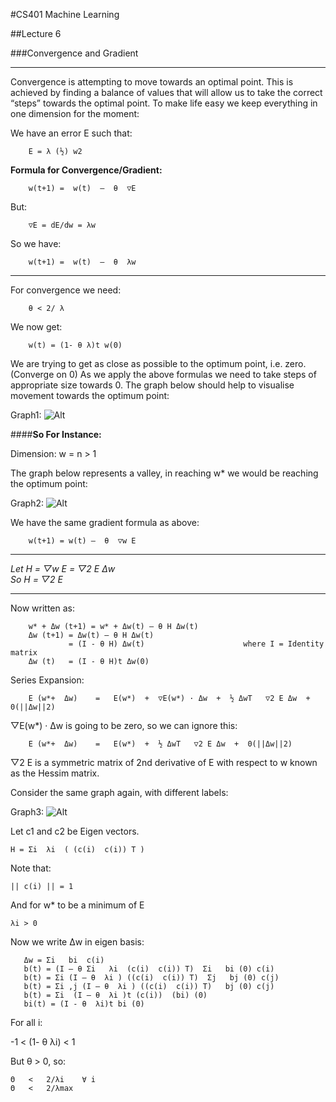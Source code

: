 #CS401 Machine Learning  
    
##Lecture 6

###Convergence and Gradient
****
Convergence is attempting to move towards an optimal point. This is achieved by finding a balance of values that will allow us to take the correct “steps” towards the optimal point.
To make life easy we keep everything in one dimension for the moment: 

We have an error E such that: 
        
        E = λ (½) w2

**Formula for Convergence/Gradient:**  
        
        w(t+1) =  w(t)  –  θ  ▽E  	
But:   
        
        ▽E = dE/dw = λw   
So we have:   
        
        w(t+1) =  w(t)  –  θ  λw

****


For convergence we need:    
    
        θ < 2/ λ

We now get: 
    
        w(t) = (1- θ λ)t w(0)

We are trying to get as close as possible to the optimum point, i.e. zero. (Converge on 0) As we apply the above formulas we need to take steps of appropriate size towards 0. The graph below should help to visualise movement towards the optimum point:
 
Graph1: ![Alt](img\lecture-06\Lecture6-Image1.jpg "Graph1")
 
####**So For Instance:**

Dimension: w = n > 1

The graph below represents a valley, in reaching w* we would be reaching the optimum point:

Graph2: ![Alt](img\lecture-06\Lecture6-Image2.jpg "Graph1")

We have the same gradient formula as above:

        w(t+1) = w(t) –  θ  ▽w E
****
*Let H = ▽w E = ▽2 E Δw  
So H = ▽2 E*
****
Now written as:
        
        w* + Δw (t+1) = w* + Δw(t) – θ H Δw(t)
        Δw (t+1) = Δw(t) – θ H Δw(t)
                 = (I - θ H) Δw(t)  	                where I = Identity matrix
        Δw (t)   = (I - θ H)t Δw(0)

Series Expansion:

        E (w*+  Δw)    =   E(w*)  +  ▽E(w*) · Δw  +  ½ ΔwT   ▽2 E Δw  +  0(||Δw||2)
        
▽E(w*) · Δw  is going to be zero, so we can ignore this:
        
        E (w*+  Δw)    =   E(w*)  +  ½ ΔwT   ▽2 E Δw  +  0(||Δw||2)
        
▽2 E is a symmetric matrix of 2nd derivative of E with respect to w known as the Hessim matrix. 

Consider the same graph again, with different labels:
 
Graph3: ![Alt](img\lecture-06\Lecture6-Image3.jpg "Graph3")

Let c1 and c2 be Eigen vectors.
	
    H = Σi  λi  ( (c(i)  c(i)) T )
Note that:

	|| c(i) || = 1  	
And for w* to be a minimum of E 
	
    λi > 0

Now we write Δw in eigen basis:
	
       Δw = Σi   bi  c(i)  
	   b(t) = (I – θ Σi   λi  (c(i)  c(i)) T)  Σi   bi (0) c(i)  
	   b(t) = Σi (I – θ  λi ) ((c(i)  c(i)) T)  Σj   bj (0) c(j)  
	   b(t) = Σi ,j (I – θ  λi ) ((c(i)  c(i)) T)   bj (0) c(j) 
	   b(t) = Σi  (I – θ  λi )t (c(i))  (bi) (0)
	   bi(t) = (I - θ  λi)t bi (0)

For all i:

-1   <   (1- θ  λi)   <   1

But θ > 0, so:

	Θ   <   2/λi 	∀ i
	Θ   <   2/λmax




